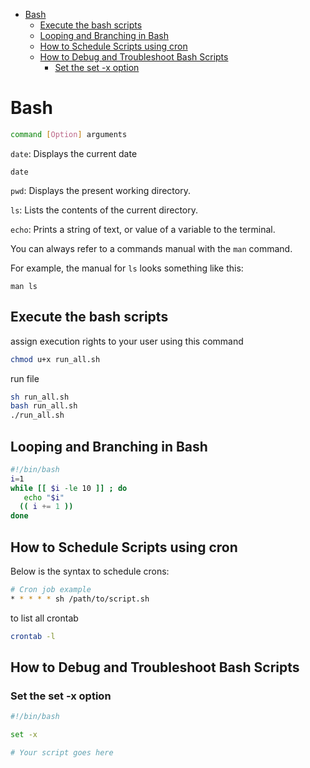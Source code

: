 <!-- @import "[TOC]" {cmd="toc" depthFrom=1 depthTo=6 orderedList=false} -->

<!-- code_chunk_output -->

- [Bash](#bash)
  - [Execute the bash scripts](#execute-the-bash-scripts)
  - [Looping and Branching in Bash](#looping-and-branching-in-bash)
  - [How to Schedule Scripts using cron](#how-to-schedule-scripts-using-cron)
  - [How to Debug and Troubleshoot Bash Scripts](#how-to-debug-and-troubleshoot-bash-scripts)
    - [Set the set -x option](#set-the-set--x-option)

<!-- /code_chunk_output -->

# Bash

```bash
command [Option] arguments
```

`date`: Displays the current date

```
date
```

`pwd`: Displays the present working directory.

`ls`: Lists the contents of the current directory.

`echo`: Prints a string of text, or value of a variable to the terminal.

You can always refer to a commands manual with the `man` command.

For example, the manual for `ls` looks something like this:

```
man ls
```

## Execute the bash scripts

assign execution rights to your user using this command

```bash
chmod u+x run_all.sh
```

run file

```bash
sh run_all.sh
bash run_all.sh
./run_all.sh
```

## Looping and Branching in Bash

```bash
#!/bin/bash
i=1
while [[ $i -le 10 ]] ; do
   echo "$i"
  (( i += 1 ))
done
```

## How to Schedule Scripts using cron

Below is the syntax to schedule crons:

```bash
# Cron job example
* * * * * sh /path/to/script.sh
```

to list all crontab

```bash 
crontab -l
```


## How to Debug and Troubleshoot Bash Scripts

### Set the set -x option

```bash
#!/bin/bash

set -x

# Your script goes here
```

